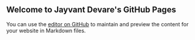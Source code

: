 ## Welcome to Jayvant Devare's GitHub Pages

You can use the [editor on GitHub](https://github.com/JayvantDevare/jayvantdevare.github.io/edit/master/README.md) to maintain and preview the content for your website in Markdown files.


